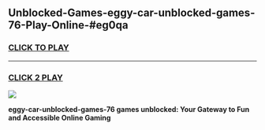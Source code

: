 
## Unblocked-Games-eggy-car-unblocked-games-76-Play-Online-#eg0qa
<h3>
<a href="https://premium.freeplayer.one?title=eggy-car-unblocked-games-76&ref=27F">CLICK TO PLAY</a></h3>
<hr>

<h3>
<a href="https://premium.freeplayer.one?title=eggy-car-unblocked-games-76&ref=27F">CLICK 2 PLAY</a>
  
</h3>

<a href="https://premium.freeplayer.one?title=eggy-car-unblocked-games-76&ref=27F"><img src="https://clearcache.store/games.png"></a>


**eggy-car-unblocked-games-76 games unblocked: Your Gateway to Fun and Accessible Online Gaming**
